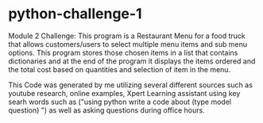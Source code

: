 # python-challenge-1

Module 2 Challenge: This program is a Restaurant Menu for a food truck that allows customers/users to select multiple menu items and sub menu options. This program stores those chosen items in a list that contains dictionaries and at the end of the program it displays the items ordered and the total cost based on quantities and selection of item in the menu.

This Code was generated by me utilizing several different sources such as youtube research, online examples, Xpert Learning assistant using key searh words such as ("using python write a code about (type model question) ") as well as asking questions during office hours. 
